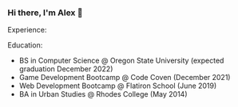 ### Hi there, I'm Alex 👋

<!--
**alexandrafren/alexandrafren** is a ✨ _special_ ✨ repository because its `README.md` (this file) appears on your GitHub profile.

Here are some ideas to get you started:

- 🔭 I’m currently working on ...
- 🌱 I’m currently learning ...
- 👯 I’m looking to collaborate on ...
- 🤔 I’m looking for help with ...
- 💬 Ask me about ...
- 📫 How to reach me: ...
- 😄 Pronouns: ...
- ⚡ Fun fact: ...
-->

Experience:

Education:
* BS in Computer Science @ Oregon State University (expected graduation December 2022)
* Game Development Bootcamp @ Code Coven (December 2021)
* Web Development Bootcamp @ Flatiron School (June 2019)
* BA in Urban Studies @ Rhodes College (May 2014)
